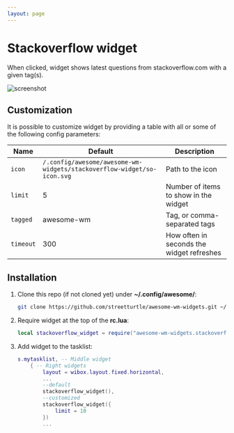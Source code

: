 ```yaml
---
layout: page
---
```

# Stackoverflow widget

When clicked, widget shows latest questions from stackoverflow.com with a given tag(s).

![screenshot](../awesome-wm-widgets/assets/img/widgets/screenshots/stackoverflow-widget/screenshot.png)

## Customization

It is possible to customize widget by providing a table with all or some of the following config parameters:

| Name | Default | Description |
|---|---|---|
| `icon`| `/.config/awesome/awesome-wm-widgets/stackoverflow-widget/so-icon.svg` | Path to the icon |
| `limit` | 5 | Number of items to show in the widget |
| `tagged` | awesome-wm | Tag, or comma-separated tags |
| `timeout` | 300 | How often in seconds the widget refreshes |

## Installation

1. Clone this repo (if not cloned yet) under **~/.config/awesome/**:

    ```bash
    git clone https://github.com/streetturtle/awesome-wm-widgets.git ~/.config/awesome/
    ```

1. Require widget at the top of the **rc.lua**:

    ```lua
    local stackoverflow_widget = require("awesome-wm-widgets.stackoverflow-widget.stackoverflow")
    ```

1. Add widget to the tasklist:

    ```lua
    s.mytasklist, -- Middle widget
        { -- Right widgets
            layout = wibox.layout.fixed.horizontal,
            ...
            --default
            stackoverflow_widget(),
            --customized
            stackoverflow_widget({
                limit = 10
            })
            ...
    ```
    
